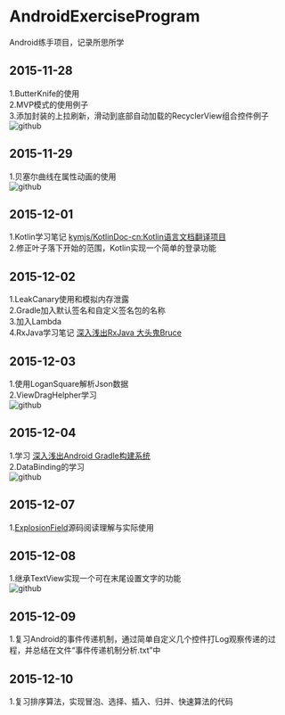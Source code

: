 # AndroidExerciseProgram
Android练手项目，记录所思所学

## 2015-11-28<br> 
1.ButterKnife的使用<br> 
2.MVP模式的使用例子<br> 
3.添加封装的上拉刷新，滑动到底部自动加载的RecyclerView组合控件例子<br>
![github](http://raw.github.com/oubowu/AndroidExerciseProgram/master/ExerciseProgram/images/recyclerview.gif)<br>

## 2015-11-29<br>
1.贝塞尔曲线在属性动画的使用<br>
![github](http://raw.github.com/oubowu/AndroidExerciseProgram/master/ExerciseProgram/images/tree.gif)<br>

## 2015-12-01<br>
1.Kotlin学习笔记 [kymjs/KotlinDoc-cn:Kotlin语言文档翻译项目](https://github.com/kymjs/KotlinDoc-cn)<br>
2.修正叶子落下开始的范围，Kotlin实现一个简单的登录功能<br>

## 2015-12-02<br>
1.LeakCanary使用和模拟内存泄露<br>
2.Gradle加入默认签名和自定义签名包的名称<br>
3.加入Lambda<br>
4.RxJava学习笔记 [深入浅出RxJava 大头鬼Bruce](http://android.jobbole.com/81557/)<br>

## 2015-12-03<br>
1.使用LoganSquare解析Json数据<br>
2.ViewDragHelpher学习<br>
![github](http://raw.github.com/oubowu/AndroidExerciseProgram/master/ExerciseProgram/images/viewdraghelpher.gif)<br>

## 2015-12-04<br>
1.学习 [深入浅出Android Gradle构建系统](http://blog.csdn.net/lzyzsd/article/details/42438515)<br>
2.DataBinding的学习<br>
![github](http://raw.github.com/oubowu/AndroidExerciseProgram/master/ExerciseProgram/images/java.gif)<br>

## 2015-12-07<br>
1.[ExplosionField](https://github.com/tyrantgit/ExplosionField)源码阅读理解与实际使用<br>

## 2015-12-08<br>
1.继承TextView实现一个可在末尾设置文字的功能<br>
![github](http://raw.github.com/oubowu/AndroidExerciseProgram/master/ExerciseProgram/images/tail.png)<br>

## 2015-12-09<br>
1.复习Android的事件传递机制，通过简单自定义几个控件打Log观察传递的过程，并总结在文件“事件传递机制分析.txt”中<br>

## 2015-12-10<br>
1.复习排序算法，实现冒泡、选择、插入、归并、快速算法的代码<br> 